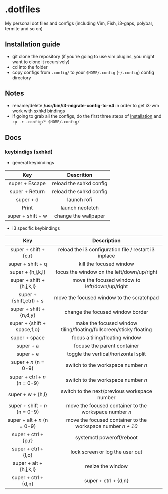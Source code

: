 # .dotfiles

My personal dot files and configs (including Vim, Fish, i3-gaps, polybar, termite and so on)

## Installation guide

* git clone the repository (if you're going to use vim plugins, you might want to clone it recursively)
* cd into the folder
* copy configs from `.config/` to your `$HOME/.config` (`~/.config`) config directory

## Notes

* rename/delete **/usr/bin/i3-migrate-config-to-v4** in order to get i3-wm work with sxhkd bindings
* if going to grab all the configs, do the first three steps of [Installation](https://github.com/dakyskye/.dotfiles/#installation-guide) and `cp -r .config/* $HOME/.config/`

## Docs

### keybindigs (sxhkd)

* general keybindings

Key | Descrition
:---: | :---:
super + Escape | reload the sxhkd config
super + Return | reload the sxhkd config
super + d | launch rofi
Print | launch neofetch
super + shift + w | change the wallpaper

* i3 specific keybindings

Key | Description
:---: | :---:
super + shift + {c,r} | reload the i3 configuration file / restart i3 inplace
super + shift + q | kill the focused window
super + {h,j,k,l} | focus the window on the left/down/up/right
super + shift + {h,j,k,l} | move the focused window to left/down/up/right
super + {shift,ctrl} + s | move the focused window to the scratchpad
super + shift + {n,d,y} | change the focused window border
super + {shift + space,f,o} | make the focused window tiling/floating/fullscreen/sticky floating
super + space | focus a tiling/floating window
super + a | focuse the parent container
super + e | toggle the vertical/horizontal split
super + *n* (n = 0-9) | switch to the workspace number *n*
super + ctrl + *n* (n = 0-9) | switch to the workspace number *n*
super + w + {h,l} | switch to the next/previous workspace number
super + shift + *n* (n = 0-9) | move the focused container to the workspace number *n*
super + alt + *n* (n = 0-9) | move the focused container to the workspace number *n + 10*
super + ctrl + {p,r} | systemctl poweroff/reboot
super + ctrl + {l,o} | lock screen or log the user out
super + alt + {h,j,k,l} | resize the window
super + ctrl + {d,n} | super + ctrl + {d,n}
